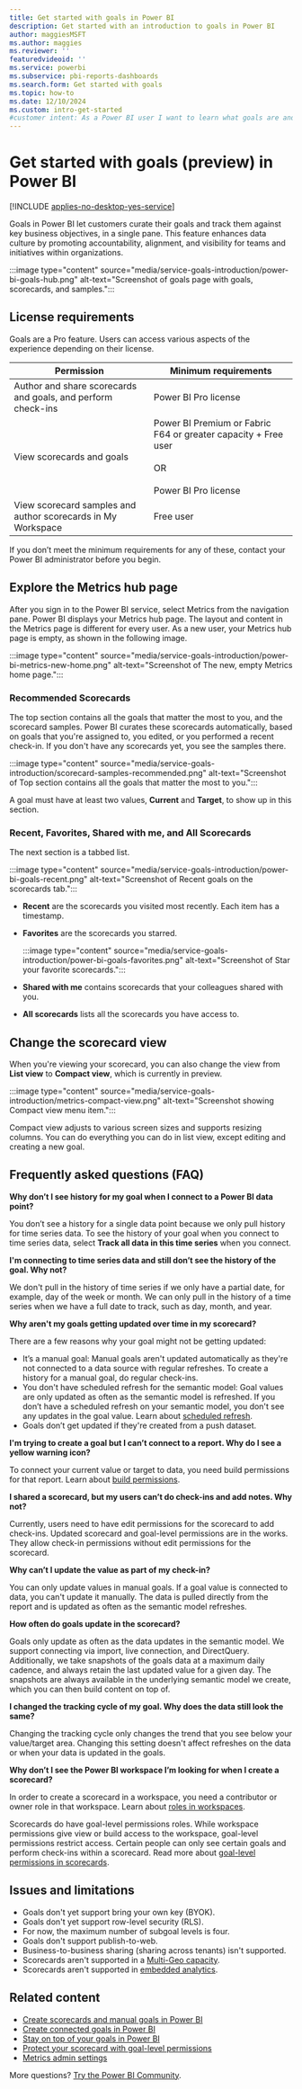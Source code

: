 ```yaml
---
title: Get started with goals in Power BI
description: Get started with an introduction to goals in Power BI
author: maggiesMSFT
ms.author: maggies
ms.reviewer: ''
featuredvideoid: ''
ms.service: powerbi
ms.subservice: pbi-reports-dashboards
ms.search.form: Get started with goals
ms.topic: how-to
ms.date: 12/10/2024
ms.custom: intro-get-started
#customer intent: As a Power BI user I want to learn what goals are and how to use Goals in my Power BI scorecards.
---
```

# Get started with goals (preview) in Power BI

[!INCLUDE [applies-no-desktop-yes-service](../includes/applies-no-desktop-yes-service.md)]

Goals in Power BI let customers curate their goals and track them against key business objectives, in a single pane. This feature enhances data culture by promoting accountability, alignment, and visibility for teams and initiatives within organizations.

:::image type="content" source="media/service-goals-introduction/power-bi-goals-hub.png" alt-text="Screenshot of goals page with goals, scorecards, and samples.":::

## License requirements

Goals are a Pro feature. Users can access various aspects of the experience depending on their license.

|Permission  |Minimum requirements  |
|---------|---------|
|Author and share scorecards and goals, and perform check-ins | Power BI Pro license |
|View scorecards and goals  | Power BI Premium or Fabric F64 or greater capacity + Free user <br><br>OR <br><br>Power BI Pro license |
|View scorecard samples and author scorecards in My Workspace  |  Free user |

If you don’t meet the minimum requirements for any of these, contact your Power BI administrator before you begin.  

## Explore the Metrics hub page

After you sign in to the Power BI service, select Metrics from the navigation pane. Power BI displays your Metrics hub page. The layout and content in the Metrics page is different for every user. As a new user, your Metrics hub page is empty, as shown in the following image.

:::image type="content" source="media/service-goals-introduction/power-bi-metrics-new-home.png" alt-text="Screenshot of The new, empty Metrics home page.":::

### Recommended Scorecards

The top section contains all the goals that matter the most to you, and the scorecard samples. Power BI curates these scorecards automatically, based on goals that you're assigned to, you edited, or you performed a recent check-in. If you don't have any scorecards yet, you see the samples there.

:::image type="content" source="media/service-goals-introduction/scorecard-samples-recommended.png" alt-text="Screenshot of Top section contains all the goals that matter the most to you.":::

A goal must have at least two values, **Current** and **Target**, to show up in this section.

### Recent, Favorites, Shared with me, and All Scorecards

The next section is a tabbed list.

:::image type="content" source="media/service-goals-introduction/power-bi-goals-recent.png" alt-text="Screenshot of Recent goals on the scorecards tab.":::

- **Recent** are the scorecards you visited most recently. Each item has a timestamp.
- **Favorites** are the scorecards you starred.

    :::image type="content" source="media/service-goals-introduction/power-bi-goals-favorites.png" alt-text="Screenshot of Star your favorite scorecards.":::

- **Shared with me** contains scorecards that your colleagues shared with you.
- **All scorecards** lists all the scorecards you have access to.

## Change the scorecard view

When you're viewing your scorecard, you can also change the view from **List view** to **Compact view**, which is currently in preview.

:::image type="content" source="media/service-goals-introduction/metrics-compact-view.png" alt-text="Screenshot showing Compact view menu item.":::

Compact view adjusts to various screen sizes and supports resizing columns. You can do everything you can do in list view, except editing and creating a new goal.

## Frequently asked questions (FAQ)

**Why don’t I see history for my goal when I connect to a Power BI data point?**

You don’t see a history for a single data point because we only pull history for time series data. To see the history of your goal when you connect to time series data, select **Track all data in this time series** when you connect. 

**I'm connecting to time series data and still don’t see the history of the goal. Why not?**

We don't pull in the history of time series if we only have a partial date, for example, day of the week or month. We can only pull in the history of a time series when we have a full date to track, such as day, month, and year.  

**Why aren't my goals getting updated over time in my scorecard?**

There are a few reasons why your goal might not be getting updated:

- It’s a manual goal: Manual goals aren't updated automatically as they're not connected to a data source with regular refreshes. To create a history for a manual goal, do regular check-ins.
- You don't have scheduled refresh for the semantic model: Goal values are only updated as often as the semantic model is refreshed. If you don’t have a scheduled refresh on your semantic model, you don't see any updates in the goal value. Learn about [scheduled refresh](../connect-data/refresh-scheduled-refresh.md).
- Goals don’t get updated if they're created from a push dataset. 

**I'm trying to create a goal but I can’t connect to a report. Why do I see a yellow warning icon?**

To connect your current value or target to data, you need build permissions for that report. Learn about [build permissions](../connect-data/service-datasets-build-permissions.md). 

**I shared a scorecard, but my users can’t do check-ins and add notes. Why not?**

Currently, users need to have edit permissions for the scorecard to add check-ins. Updated scorecard and goal-level permissions are in the works. They allow check-in permissions without edit permissions for the scorecard.  

**Why can’t I update the value as part of my check-in?**

You can only update values in manual goals. If a goal value is connected to data, you can't update it manually. The data is pulled directly from the report and is updated as often as the semantic model refreshes.

**How often do goals update in the scorecard?**

Goals only update as often as the data updates in the semantic model. We support connecting via import, live connection, and DirectQuery. Additionally, we take snapshots of the goals data at a maximum daily cadence, and always retain the last updated value for a given day. The snapshots are always available in the underlying semantic model we create, which you can then build content on top of.

**I changed the tracking cycle of my goal. Why does the data still look the same?**

Changing the tracking cycle only changes the trend that you see below your value/target area. Changing this setting doesn't affect refreshes on the data or when your data is updated in the goals.

**Why don’t I see the Power BI workspace I’m looking for when I create a scorecard?**

In order to create a scorecard in a workspace, you need a contributor or owner role in that workspace. Learn about [roles in workspaces](../collaborate-share/service-roles-new-workspaces.md).

Scorecards do have goal-level permissions roles. While workspace permissions give view or build access to the workspace, goal-level permissions restrict access. Certain people can only see certain goals and perform check-ins within a scorecard. Read more about [goal-level permissions in scorecards](service-goals-set-permissions.md).

## Issues and limitations 
  
- Goals don't yet support bring your own key (BYOK).
- Goals don't yet support row-level security (RLS).
- For now, the maximum number of subgoal levels is four.
- Goals don't support publish-to-web.
- Business-to-business sharing (sharing across tenants) isn't supported.
- Scorecards aren't supported in a [Multi-Geo capacity](../admin/service-admin-premium-multi-geo.md).
- Scorecards aren't supported in [embedded analytics](../developer/embedded/embedded-analytics-power-bi.md).

## Related content

- [Create scorecards and manual goals in Power BI](service-goals-create.md)
- [Create connected goals in Power BI](service-goals-create-connected.md)
- [Stay on top of your goals in Power BI](service-goals-check-in.md)
- [Protect your scorecard with goal-level permissions](service-goals-set-permissions.md)
- [Metrics admin settings](/fabric/admin/service-admin-portal-goals-settings)

More questions? [Try the Power BI Community](https://community.powerbi.com/).
